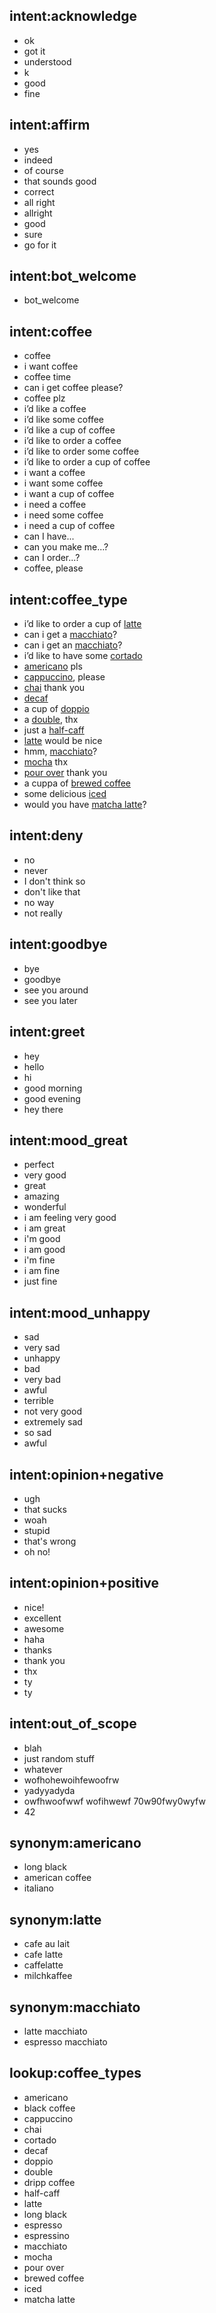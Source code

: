 ## intent:acknowledge
- ok
- got it
- understood
- k
- good
- fine
    

## intent:affirm
- yes
- indeed
- of course
- that sounds good
- correct
- all right
- allright
- good
- sure
- go for it


## intent:bot_welcome
- bot_welcome

## intent:coffee
- coffee
- i want coffee
- coffee time
- can i get coffee please?
- coffee plz
- i’d like a coffee
- i’d like some coffee
- i’d like a cup of coffee
- i’d like to order a coffee
- i’d like to order some coffee
- i’d like to order a cup of coffee
- i want a coffee
- i want some coffee
- i want a cup of coffee
- i need a coffee
- i need some coffee
- i need a cup of coffee
- can I have...
- can you make me...?
- can I order...?
- coffee, please

## intent:coffee_type
- i’d like to order a cup of [latte](coffee_type)
- can i get a [macchiato](coffee_type)?
- can i get an [macchiato](coffee_type)?
- i’d like to have some [cortado](coffee_type)
- [americano](coffee_type) pls
- [cappuccino](coffee_type), please
- [chai](coffee_type) thank you
- [decaf](coffee_type)
- a cup of [doppio](coffee_type)
- a [double](coffee_type), thx
- just a [half-caff](coffee_type)
- [latte](coffee_type) would be nice
- hmm, [macchiato](coffee_type)?
- [mocha](coffee_type) thx
- [pour over](coffee_type) thank you
- a cuppa of [brewed coffee](coffee_type)
- some delicious [iced](coffee_type)
- would you have [matcha latte](coffee_type)?

## intent:deny
- no
- never
- I don't think so
- don't like that
- no way
- not really

## intent:goodbye
- bye
- goodbye
- see you around
- see you later

## intent:greet
- hey
- hello
- hi
- good morning
- good evening
- hey there

## intent:mood_great
- perfect
- very good
- great
- amazing
- wonderful
- i am feeling very good
- i am great
- i'm good
- i am good
- i'm fine
- i am fine
- just fine

## intent:mood_unhappy
- sad
- very sad
- unhappy
- bad
- very bad
- awful
- terrible
- not very good
- extremely sad
- so sad
- awful

## intent:opinion+negative
- ugh
- that sucks
- woah
- stupid
- that's wrong
- oh no!

## intent:opinion+positive
- nice!
- excellent
- awesome
- haha
- thanks
- thank you
- thx
- ty
- ty

## intent:out_of_scope
- blah
- just random stuff
- whatever
- wofhohewoihfewoofrw
- yadyyadyda
- owfhwoofwwf wofihwewf 70w90fwy0wyfw
- 42

## synonym:americano
- long black
- american coffee
- italiano

## synonym:latte
- cafe au lait
- cafe latte
- caffelatte
- milchkaffee

## synonym:macchiato
- latte macchiato
- espresso macchiato

## lookup:coffee_types
- americano
- black coffee
- cappuccino
- chai
- cortado
- decaf
- doppio
- double
- dripp coffee
- half-caff
- latte
- long black
- espresso
- espressino
- macchiato
- mocha
- pour over
- brewed coffee
- iced
- matcha latte
